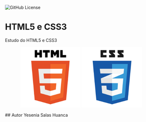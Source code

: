 ![GitHub License](https://img.shields.io/github/license/YeseniaSh/site)

# HTML5 e CSS3
Estudo do HTML5 e CSS3
<p align = "center">

<img src= "img/html.png"  width=200 height=200>
<img src= "img/css.png"  width=200 height=200>

</p >
## Autor
Yesenia Salas Huanca
